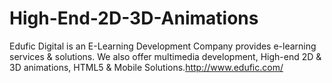 # High-End-2D-3D-Animations
Edufic Digital is an E-Learning Development Company provides e-learning services &amp; solutions. We also offer multimedia development, High-end 2D &amp; 3D animations, HTML5 &amp; Mobile Solutions.http://www.edufic.com/
